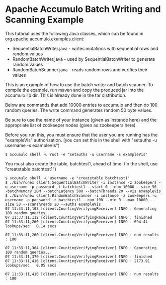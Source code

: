 <!--
Licensed to the Apache Software Foundation (ASF) under one or more
contributor license agreements.  See the NOTICE file distributed with
this work for additional information regarding copyright ownership.
The ASF licenses this file to You under the Apache License, Version 2.0
(the "License"); you may not use this file except in compliance with
the License.  You may obtain a copy of the License at

    http://www.apache.org/licenses/LICENSE-2.0

Unless required by applicable law or agreed to in writing, software
distributed under the License is distributed on an "AS IS" BASIS,
WITHOUT WARRANTIES OR CONDITIONS OF ANY KIND, either express or implied.
See the License for the specific language governing permissions and
limitations under the License.
-->
# Apache Accumulo Batch Writing and Scanning Example

This tutorial uses the following Java classes, which can be found in org.apache.accumulo.examples.client:

 * SequentialBatchWriter.java - writes mutations with sequential rows and random values
 * RandomBatchWriter.java - used by SequentialBatchWriter to generate random values
 * RandomBatchScanner.java - reads random rows and verifies their values

This is an example of how to use the batch writer and batch scanner. To compile
the example, run maven and copy the produced jar into the accumulo lib dir.
This is already done in the tar distribution.

Below are commands that add 10000 entries to accumulo and then do 100 random
queries. The write command generates random 50 byte values.

Be sure to use the name of your instance (given as instance here) and the appropriate
list of zookeeper nodes (given as zookeepers here).

Before you run this, you must ensure that the user you are running has the
"exampleVis" authorization. (you can set this in the shell with "setauths -u username -s exampleVis")

    $ accumulo shell -u root -e "setauths -u username -s exampleVis"

You must also create the table, batchtest1, ahead of time. (In the shell, use "createtable batchtest1")

    $ accumulo shell -u username -e "createtable batchtest1"
    $ ./bin/runex client.SequentialBatchWriter -i instance -z zookeepers -u username -p password -t batchtest1 --start 0 --num 10000 --size 50 --batchMemory 20M --batchLatency 500 --batchThreads 20 --vis exampleVis
    $ ./bin/runex client.RandomBatchScanner -i instance -z zookeepers -u username -p password -t batchtest1 --num 100 --min 0 --max 10000 --size 50 --scanThreads 20 --auths exampleVis
    07 11:33:11,103 [client.CountingVerifyingReceiver] INFO : Generating 100 random queries...
    07 11:33:11,112 [client.CountingVerifyingReceiver] INFO : finished
    07 11:33:11,260 [client.CountingVerifyingReceiver] INFO : 694.44 lookups/sec   0.14 secs

    07 11:33:11,260 [client.CountingVerifyingReceiver] INFO : num results : 100

    07 11:33:11,364 [client.CountingVerifyingReceiver] INFO : Generating 100 random queries...
    07 11:33:11,370 [client.CountingVerifyingReceiver] INFO : finished
    07 11:33:11,416 [client.CountingVerifyingReceiver] INFO : 2173.91 lookups/sec   0.05 secs

    07 11:33:11,416 [client.CountingVerifyingReceiver] INFO : num results : 100
